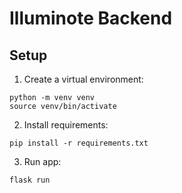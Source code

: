 # Illuminote Backend

## Setup

1. Create a virtual environment:
```
python -m venv venv
source venv/bin/activate
```

2. Install requirements:
```
pip install -r requirements.txt
```

3. Run app:
```
flask run
```